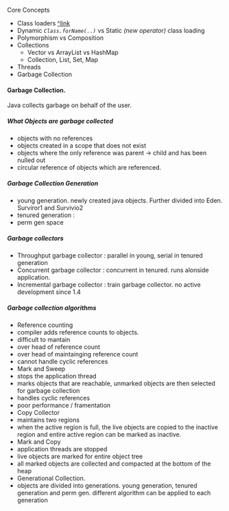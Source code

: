 Core Concepts
- Class loaders [^link](http://www.ibm.com/developerworks/library/j-dyn0429/)
- Dynamic *`Class.forName(..)`* vs Static *(new operator)* class loading
- Polymorphism vs Composition
- Collections
  - Vector vs ArrayList vs HashMap
  - Collection, List, Set, Map
- Threads
- Garbage Collection


#### Garbage Collection.
Java collects garbage on behalf of the user.

##### What Objects are garbage collected
- objects with no references
- objects created in a scope that does not exist
- objects where the only reference was parent -> child and has been nulled out
- circular reference of objects which are referenced.

##### Garbage Collection Generation
- young generation. newly created java objects. Further divided into Eden. Surviror1 and Survivio2
- tenured generation : 
- perm gen space

##### Garbage collectors
- Throughput garbage collector : parallel in young, serial in tenured generation
- Concurrent garbage collector : concurrent in tenured. runs alonside application. 
- Incremental garbage collector : train garbage collector. no active development since 1.4

##### Garbage collection algorithms
- Reference counting
 - compiler adds reference counts to objects.
 - difficult to mantain
 - over head of reference count
 - over head of maintainging reference count
 - cannot handle cyclic references
- Mark and Sweep
 - stops the application thread
 - marks objects that are reachable, unmarked objects are then selected for garbage collection
 - handles cyclic references
 - poor performance / framentation
- Copy Collector
 - maintains two regions
 - when the active region is full, the live objects are copied to the inactive region and entire active region can be marked as inactive.
- Mark and Copy
 - application threads are stopped
 - live objects are marked for entire object tree
 - all marked objects are collected and compacted at the bottom of the heap
- Generational Collection.
 - objects are divided into generations. young generation, tenured generation and perm gen. different algorithm can be applied to each generation 
